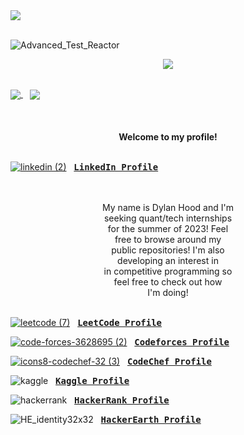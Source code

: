 <picture>
  <source media="(prefers-color-scheme: dark)" srcset="https://readme-typing-svg.demolab.com/?lines=Quantitative%20Developer;Software%20Engineer;Fullstack%20Developer;Interest%20In%20Machine%20Learning%20%26%20Quantitative%20Research&font=Archivo+Black&center=true&color=FF0000FF&size=45&weight=900&height=70&pause=1000&width=1700&duration=2500" />
  <img src="https://readme-typing-svg.demolab.com/?lines=Quantitative%20Developer;Software%20Engineer;Fullstack%20Developer;Interest%20In%20Machine%20Learning%20%26%20Quantitative%20Research&font=Fira%20Code&center=true&color=FFCA26FF&size=45&weight=900&height=70&pause=1000&width=1700&duration=2500" />
</picture>

<div>&nbsp;</div>

![Advanced_Test_Reactor](https://user-images.githubusercontent.com/66035537/206880151-db91a41d-ecab-455f-a46a-abb890c640c4.jpg)
</br>

<p align="center">  
  <a href="github.com/dylanhood/"><img src="https://komarev.com/ghpvc/?username=dylanhood&style=flat-square" /></a>
</p>

<div>&ensp;</div>

<a href="https://github.com/dylanhood/github-readme-stats">
  <img align="center" src="https://github-readme-stats.vercel.app/api?username=dylanhood&count_private=true&bg_color=30,E0E0E0,A8A8A8&title_color=4900CD&f&line_height=48&text_color=0019C8&card_width=350&custom_title=Total+Public+Commits&hide=stars,prs,issues,contribs&hide_rank=true&include_all_commits=true" />
</a>&ensp;
<a href="https://github.com/dylanhood/top-langs">
  <img align="center" src="https://github-readme-stats.vercel.app/api/top-langs/?username=dylanhood&custom_title=Used%20Languages&hide_progress=true&theme=dark&langs_count=10&hide=jupyter%20notebook&card_width=450&text_color=fff&title_color=fff&bg_color=30,e96443,904e95" />
</a>

 <div><b>&ensp;</b></div>
 
 <div><b>&ensp;</b></div>
 
 <div><b>&ensp;</b></div>

  <div><center><b>Welcome to my profile!</b></center></div>
  <div><b>&ensp;</b></div>
  
 [![linkedin (2)](https://user-images.githubusercontent.com/66035537/211176328-96d1f229-81fa-4a49-a845-d549eabaee54.png)](https://www.linkedin.com/in/dylandantehood/) 
 &nbsp; <a href="https://www.linkedin.com/in/dylandantehood/"><kbd><b>LinkedIn Profile</b></kbd></a>
 
 <br>
  
  <div><b>&ensp;</b></div>
  <div><center>My name is Dylan Hood and I'm</center></div>
  <div><center>seeking quant/tech internships</center></div>
  <div><center>for the summer of 2023! Feel</center></div>
  <div><center>free to browse around my</center></div>
  <div><center>public repositories! I'm also</center></div>
  <div><center>developing an interest in</center></div>
  <div><center>in competitive programming so</center></div>
  <div><center>feel free to check out how</center></div>
  <center>I'm doing!</center>
  <div>&ensp;</div>
  
  [![leetcode (7)](https://user-images.githubusercontent.com/66035537/201956658-4052d2ea-1fb9-40a8-8143-1452fb1007cc.png)](https://leetcode.com/dylanhood/) &nbsp; <a href="https://leetcode.com/dylanhood/"><kbd><b>LeetCode Profile</b></kbd></a>
  
  [![code-forces-3628695 (2)](https://user-images.githubusercontent.com/66035537/201957944-983ea457-9c91-4d39-b15d-90784650d45a.png)](https://codeforces.com/profile/dylandhood/) &nbsp; <a href="https://codeforces.com/profile/dylandhood/"><kbd><b>Codeforces Profile</b></kbd></a>
  
  [![icons8-codechef-32 (3)](https://user-images.githubusercontent.com/66035537/201962092-59ce5a77-84a8-4979-a1c3-075b8cf6f27e.png)](https://www.codechef.com/users/dylandhood) &nbsp; <a href="https://www.codechef.com/users/dylandhood"><kbd><b>CodeChef Profile</b></kbd></a>
  
  ![kaggle](https://user-images.githubusercontent.com/66035537/230707983-b5835b99-627e-4951-a115-76732d10de15.png)&nbsp;&nbsp; <a href="https://www.kaggle.com/dylanhood"><kbd><b>Kaggle Profile</b></kbd></a>

![hackerrank](https://user-images.githubusercontent.com/66035537/230708230-b4c2fc58-b99b-43bf-aea5-6aa0f3ab101d.png)&nbsp;&nbsp; <a href="https://www.hackerrank.com/dylandhood"><kbd><b>HackerRank Profile</b></kbd></a>

![HE_identity32x32](https://user-images.githubusercontent.com/66035537/230708638-97eba0a4-3468-4e37-8389-93e2c6538eb2.png)&nbsp;&nbsp; <a href="https://www.hackerearth.com/@dylandhood"><kbd><b>HackerEarth Profile</b></kbd></a>


